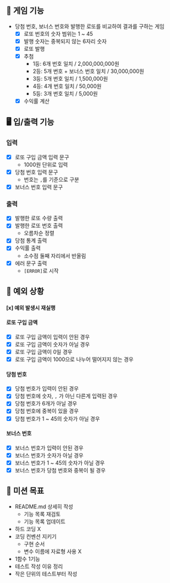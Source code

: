 ## 🎰 게임 기능

- 당첨 번호, 보너스 번호와 발행한 로또를 비교하여 결과를 구하는 게임
    - [x] 로또 번호의 숫자 범위는 1 ~ 45
    - [x] 발행 숫자는 중복되지 않는 6자리 숫자
    - [x] 로또 발행
    - [x] 추첨
        - 1등: 6개 번호 일치 / 2,000,000,000원
        - 2등: 5개 번호 + 보너스 번호 일치 / 30,000,000원
        - 3등: 5개 번호 일치 / 1,500,000원
        - 4등: 4개 번호 일치 / 50,000원
        - 5등: 3개 번호 일치 / 5,000원
    - [x] 수익률 계산

## 🖥️ 입/출력 기능

### 입력

- [x] 로또 구입 금액 입력 문구
    - 1000원 단위로 입력
- [x] 당첨 번호 입력 문구
    - 번호는 `,`를 기준으로 구분
- [x] 보너스 번호 입력 문구

### 출력

- [x] 발행한 로또 수량 출력
- [x] 발행한 로또 번호 출력
    - 오름차순 정렬
- [x] 당첨 통계 출력
- [x] 수익률 출력
    - 소수점 둘째 자리에서 반올림
- [x] 에러 문구 출력
    - `[ERROR]`로 시작

## 👾 예외 상황

#### [x] 예외 발생시 재실행

#### 로또 구입 금액

- [x] 로또 구입 금액이 입력이 안된 경우
- [x] 로또 구입 금액이 숫자가 아닐 경우
- [x] 로또 구입 금액이 0일 경우
- [x] 로또 구입 금액이 1000으로 나누어 떨어지지 않는 경우

#### 당첨 번호

- [x] 당첨 번호가 입력이 안된 경우
- [x] 당첨 번호에 숫자, `,` 가 아닌 다른게 입력된 경우
- [x] 당첨 번호가 6개가 아닐 경우
- [x] 당첨 번호에 중복이 있을 경우
- [x] 당첨 번호가 1 ~ 45의 숫자가 아닐 경우

#### 보너스 번호

- [x] 보너스 번호가 입력이 안된 경우
- [x] 보너스 번호가 숫자가 아닐 경우
- [x] 보너스 번호가 1 ~ 45의 숫자가 아닐 경우
- [x] 보너스 번호가 당첨 번호와 중복이 될 경우

## 🎯 미션 목표

- README.md 상세히 작성
    - 기능 목록 재검토
    - 기능 목록 업데이트
- 하드 코딩 X
- 코딩 컨벤션 지키기
    - 구현 순서
    - 변수 이름에 자료형 사용 X
- 1함수 1기능
- 테스트 작성 이유 정리
- 작은 단위의 테스트부터 작성
